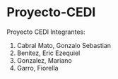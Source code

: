 # Proyecto-CEDI
Proyecto CEDI 
Integrantes: 
1. Cabral Mato, Gonzalo Sebastian
2. Benitez, Eric Ezequiel
3. Gonzalez, Mariano
4. Garro, Fiorella
